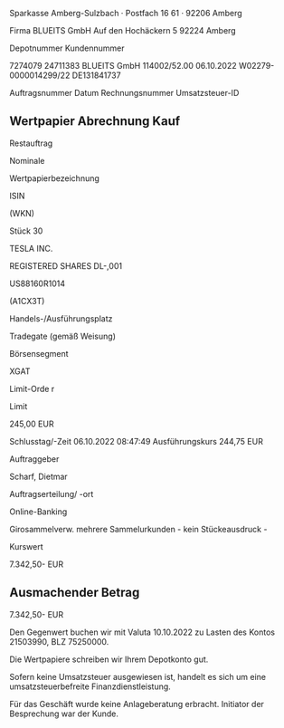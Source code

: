 <!-- image -->

Sparkasse Amberg-Sulzbach · Postfach 16 61 · 92206 Amberg

Firma BLUEITS GmbH Auf den Hochäckern 5 92224 Amberg

Depotnummer Kundennummer

7274079 24711383 BLUEITS GmbH 114002/52.00 06.10.2022 W02279-0000014299/22 DE131841737

Auftragsnummer Datum Rechnungsnummer Umsatzsteuer-ID

## Wertpapier Abrechnung Kauf

Restauftrag

Nominale

Wertpapierbezeichnung

ISIN

(WKN)

Stück 30

TESLA INC.

REGISTERED SHARES DL-,001

US88160R1014

(A1CX3T)

Handels-/Ausführungsplatz

Tradegate (gemäß Weisung)

Börsensegment

XGAT

Limit-Orde r

Limit

245,00 EUR

Schlusstag/-Zeit 06.10.2022 08:47:49 Ausführungskurs 244,75 EUR

Auftraggeber

Scharf, Dietmar

Auftragserteilung/ -ort

Online-Banking

Girosammelverw. mehrere Sammelurkunden - kein Stückeausdruck -

Kurswert

7.342,50- EUR

## Ausmachender Betrag

7.342,50- EUR

Den Gegenwert buchen wir mit Valuta  10.10.2022 zu Lasten des Kontos  21503990, BLZ  75250000.

Die Wertpapiere schreiben wir Ihrem Depotkonto gut.

Sofern keine Umsatzsteuer ausgewiesen ist, handelt es sich um eine umsatzsteuerbefreite Finanzdienstleistung.

Für das Geschäft wurde keine Anlageberatung erbracht. Initiator der Besprechung war der Kunde.